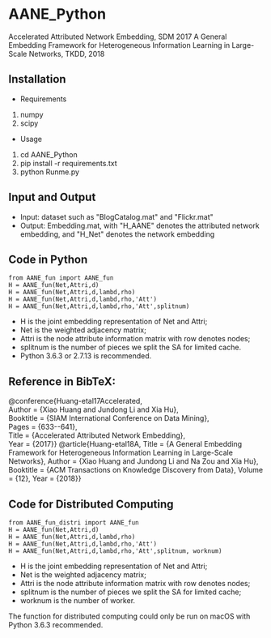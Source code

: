 # AANE_Python
Accelerated Attributed Network Embedding, SDM 2017
A General Embedding Framework for Heterogeneous Information Learning in Large-Scale Networks, TKDD, 2018



## Installation
- Requirements
1. numpy
2. scipy
- Usage
1. cd AANE_Python
2. pip install -r requirements.txt
3. python Runme.py

## Input and Output
- Input: dataset such as "BlogCatalog.mat" and "Flickr.mat"
- Output: Embedding.mat, with "H_AANE" denotes the attributed network embedding, and "H_Net" denotes the network embedding

## Code in Python
```
from AANE_fun import AANE_fun
H = AANE_fun(Net,Attri,d)
H = AANE_fun(Net,Attri,d,lambd,rho)
H = AANE_fun(Net,Attri,d,lambd,rho,'Att')
H = AANE_fun(Net,Attri,d,lambd,rho,'Att',splitnum)
```

- H is the joint embedding representation of Net and Attri;
- Net is the weighted adjacency matrix;
- Attri is the node attribute information matrix with row denotes nodes;
- splitnum is the number of pieces we split the SA for limited cache.
- Python 3.6.3 or 2.7.13 is recommended.

## Reference in BibTeX: 
@conference{Huang-etal17Accelerated,  
Author = {Xiao Huang and Jundong Li and Xia Hu},  
Booktitle = {SIAM International Conference on Data Mining},  
Pages = {633--641},  
Title = {Accelerated Attributed Network Embedding},  
Year = {2017}}
@article{Huang-etal18A,
Title = {A General Embedding Framework for Heterogeneous Information Learning in Large-Scale Networks},
Author = {Xiao Huang and Jundong Li and Na Zou and Xia Hu},
Booktitle = {ACM Transactions on Knowledge Discovery from Data},
Volume = {12},
Year = {2018}}


## Code for Distributed Computing
```
from AANE_fun_distri import AANE_fun
H = AANE_fun(Net,Attri,d)
H = AANE_fun(Net,Attri,d,lambd,rho)
H = AANE_fun(Net,Attri,d,lambd,rho,'Att')
H = AANE_fun(Net,Attri,d,lambd,rho,'Att',splitnum, worknum)
```
- H is the joint embedding representation of Net and Attri;
- Net is the weighted adjacency matrix;
- Attri is the node attribute information matrix with row denotes nodes;
- splitnum is the number of pieces we split the SA for limited cache;
- worknum is the number of worker.

The function for distributed computing could only be run on macOS with Python 3.6.3 recommended.
